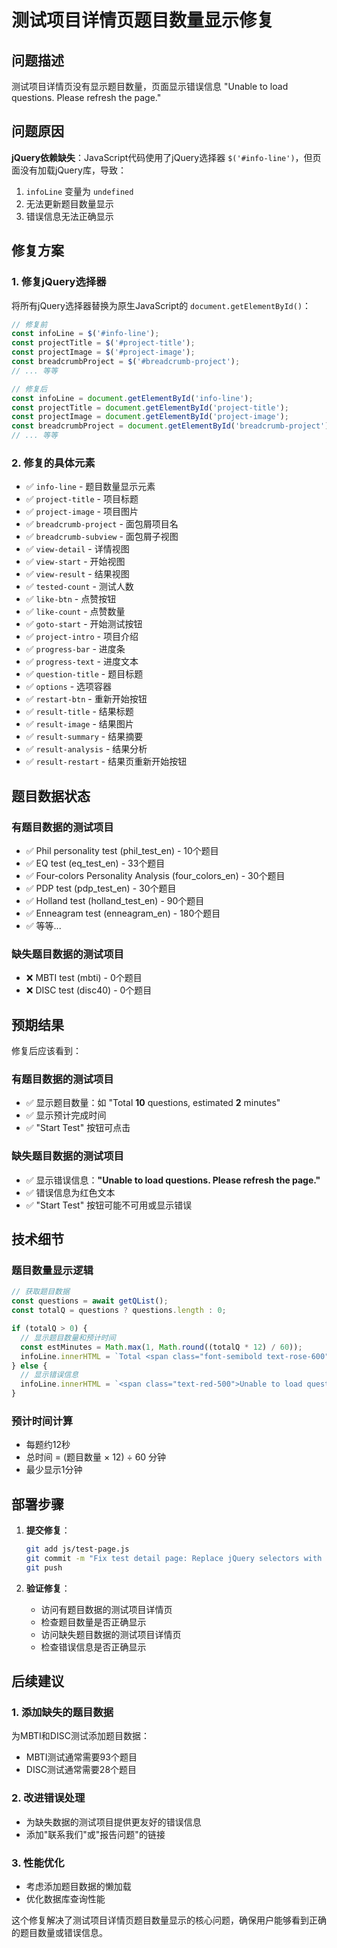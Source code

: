 # 测试项目详情页题目数量显示修复

## 问题描述
测试项目详情页没有显示题目数量，页面显示错误信息 "Unable to load questions. Please refresh the page."

## 问题原因
**jQuery依赖缺失**：JavaScript代码使用了jQuery选择器 `$('#info-line')`，但页面没有加载jQuery库，导致：
1. `infoLine` 变量为 `undefined`
2. 无法更新题目数量显示
3. 错误信息无法正确显示

## 修复方案

### 1. 修复jQuery选择器
将所有jQuery选择器替换为原生JavaScript的 `document.getElementById()`：

```javascript
// 修复前
const infoLine = $('#info-line');
const projectTitle = $('#project-title');
const projectImage = $('#project-image');
const breadcrumbProject = $('#breadcrumb-project');
// ... 等等

// 修复后
const infoLine = document.getElementById('info-line');
const projectTitle = document.getElementById('project-title');
const projectImage = document.getElementById('project-image');
const breadcrumbProject = document.getElementById('breadcrumb-project');
// ... 等等
```

### 2. 修复的具体元素
- ✅ `info-line` - 题目数量显示元素
- ✅ `project-title` - 项目标题
- ✅ `project-image` - 项目图片
- ✅ `breadcrumb-project` - 面包屑项目名
- ✅ `breadcrumb-subview` - 面包屑子视图
- ✅ `view-detail` - 详情视图
- ✅ `view-start` - 开始视图
- ✅ `view-result` - 结果视图
- ✅ `tested-count` - 测试人数
- ✅ `like-btn` - 点赞按钮
- ✅ `like-count` - 点赞数量
- ✅ `goto-start` - 开始测试按钮
- ✅ `project-intro` - 项目介绍
- ✅ `progress-bar` - 进度条
- ✅ `progress-text` - 进度文本
- ✅ `question-title` - 题目标题
- ✅ `options` - 选项容器
- ✅ `restart-btn` - 重新开始按钮
- ✅ `result-title` - 结果标题
- ✅ `result-image` - 结果图片
- ✅ `result-summary` - 结果摘要
- ✅ `result-analysis` - 结果分析
- ✅ `result-restart` - 结果页重新开始按钮

## 题目数据状态

### 有题目数据的测试项目
- ✅ Phil personality test (phil_test_en) - 10个题目
- ✅ EQ test (eq_test_en) - 33个题目
- ✅ Four-colors Personality Analysis (four_colors_en) - 30个题目
- ✅ PDP test (pdp_test_en) - 30个题目
- ✅ Holland test (holland_test_en) - 90个题目
- ✅ Enneagram test (enneagram_en) - 180个题目
- ✅ 等等...

### 缺失题目数据的测试项目
- ❌ MBTI test (mbti) - 0个题目
- ❌ DISC test (disc40) - 0个题目

## 预期结果

修复后应该看到：

### 有题目数据的测试项目
- ✅ 显示题目数量：如 "Total **10** questions, estimated **2** minutes"
- ✅ 显示预计完成时间
- ✅ "Start Test" 按钮可点击

### 缺失题目数据的测试项目
- ✅ 显示错误信息：**"Unable to load questions. Please refresh the page."**
- ✅ 错误信息为红色文本
- ✅ "Start Test" 按钮可能不可用或显示错误

## 技术细节

### 题目数量显示逻辑
```javascript
// 获取题目数据
const questions = await getQList();
const totalQ = questions ? questions.length : 0;

if (totalQ > 0) {
  // 显示题目数量和预计时间
  const estMinutes = Math.max(1, Math.round((totalQ * 12) / 60));
  infoLine.innerHTML = `Total <span class="font-semibold text-rose-600">${totalQ}</span> questions, estimated <span class="font-semibold text-rose-600">${estMinutes}</span> minutes`;
} else {
  // 显示错误信息
  infoLine.innerHTML = `<span class="text-red-500">Unable to load questions. Please refresh the page.</span>`;
}
```

### 预计时间计算
- 每题约12秒
- 总时间 = (题目数量 × 12) ÷ 60 分钟
- 最少显示1分钟

## 部署步骤

1. **提交修复**：
   ```bash
   git add js/test-page.js
   git commit -m "Fix test detail page: Replace jQuery selectors with native JavaScript"
   git push
   ```

2. **验证修复**：
   - 访问有题目数据的测试项目详情页
   - 检查题目数量是否正确显示
   - 访问缺失题目数据的测试项目详情页
   - 检查错误信息是否正确显示

## 后续建议

### 1. 添加缺失的题目数据
为MBTI和DISC测试添加题目数据：
- MBTI测试通常需要93个题目
- DISC测试通常需要28个题目

### 2. 改进错误处理
- 为缺失数据的测试项目提供更友好的错误信息
- 添加"联系我们"或"报告问题"的链接

### 3. 性能优化
- 考虑添加题目数据的懒加载
- 优化数据库查询性能

这个修复解决了测试项目详情页题目数量显示的核心问题，确保用户能够看到正确的题目数量或错误信息。
